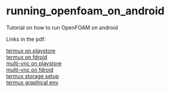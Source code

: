 # running_openfoam_on_android
Tutorial on how to run OpenFOAM on android


Links in the pdf:

[termux on playstore](https://play.google.com/store/apps/details?id=com.termux&hl=en&gl=US)  
[termux on fdroid](https://f-droid.org/en/packages/com.termux/)  
[multi-vnc on playstore](https://play.google.com/store/apps/details?id=com.coboltforge.dontmind.multivnc&hl=en&gl=US)  
[multi-vnc on fdroid](https://f-droid.org/en/packages/com.coboltforge.dontmind.multivnc/)  
[termux storage setup](https://wiki.termux.com/wiki/Termux-setup-storage)  
[termux graphical env](https://wiki.termux.com/wiki/Termux-setup-storage)  
